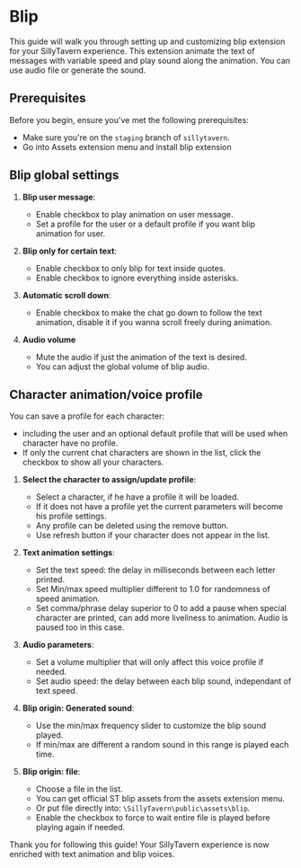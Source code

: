 # Blip

This guide will walk you through setting up and customizing blip extension for your SillyTavern experience. This extension animate the text of messages with variable speed and play sound along the animation. You can use audio file or generate the sound.

## Prerequisites

Before you begin, ensure you've met the following prerequisites:

- Make sure you're on the `staging` branch of `sillytavern`.
- Go into Assets extension menu and install blip extension

## Blip global settings

1. **Blip user message**:
   - Enable checkbox to play animation on user message.
   - Set a profile for the user or a default profile if you want blip animation for user.

2. **Blip only for certain text**:
   - Enable checkbox to only blip for text inside quotes.
   - Enable checkbox to ignore everything inside asterisks.

3. **Automatic scroll down**:
   - Enable checkbox to make the chat go down to follow the text animation, disable it if you wanna scroll freely during animation.

4. **Audio volume**
   - Mute the audio if just the animation of the text is desired.
   - You can adjust the global volume of blip audio.

## Character animation/voice profile

You can save a profile for each character:
   - including the user and an optional default profile that will be used when character have no profile. 
   - If only the current chat characters are shown in the list, click the checkbox to show all your characters.

1. **Select the character to assign/update profile**:
   - Select a character, if he have a profile it will be loaded.
   - If it does not have a profile yet the current parameters will become his profile settings.
   - Any profile can be deleted using the remove button.
   - Use refresh button if your character does not appear in the list.

2. **Text animation settings**:
   - Set the text speed: the delay in milliseconds between each letter printed.
   - Set Min/max speed multiplier different to 1.0 for randomness of speed animation.
   - Set comma/phrase delay superior to 0 to add a pause when special character are printed, can add more liveliness to animation. Audio is paused too in this case.

3. **Audio parameters**:
   - Set a volume multiplier that will only affect this voice profile if needed.
   - Set audio speed: the delay between each blip sound, independant of text speed.

4. **Blip origin: Generated sound**:
   - Use the min/max frequency slider to customize the blip sound played.
   - If min/max are different a random sound in this range is played each time.

5. **Blip origin: file**:
   - Choose a file in the list.
   - You can get official ST blip assets from the assets extension menu.
   - Or put file directly into: `\SillyTavern\public\assets\blip`.
   - Enable the checkbox to force to wait entire file is played before playing again if needed.

Thank you for following this guide! Your SillyTavern experience is now enriched with text animation and blip voices.
